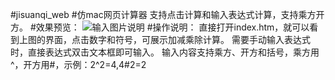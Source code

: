 #jisuanqi_web
#仿mac网页计算器
支持点击计算和输入表达式计算，支持乘方开方。
#效果预览：
![输入图片说明](http://git.oschina.net/uploads/images/2016/0329/163832_7aa661da_367605.png "在这里输入图片标题")
#操作说明：
直接打开index.htm，就可以看到上图的界面，点击数字和符号，可展示加减乘除计算。
需要手动输入表达式时，直接表达式双击文本框即可输入。
输入内容支持乘方、开方和括号，乘方用^，开方用#，示例：2^2=4,4#2=2